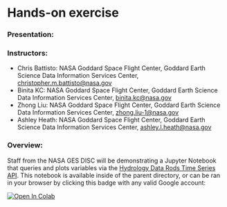 # Hands-on exercise

### Presentation: 

### Instructors: 

* Chris Battisto: NASA Goddard Space Flight Center, Goddard Earth Science Data Information Services Center, christopher.m.battisto@nasa.gov
* Binita KC: NASA Goddard Space Flight Center, Goddard Earth Science Data Information Services Center, binita.kc@nasa.gov 
* Zhong Liu: NASA Goddard Space Flight Center, Goddard Earth Science Data Information Services Center, zhong.liu-1@nasa.gov
* Ashley Heath: NASA Goddard Space Flight Center, Goddard Earth Science Data Information Services Center, ashley.l.heath@nasa.gov

### Overview:

Staff from the NASA GES DISC will be demonstrating a Jupyter Notebook that queries and plots variables via the [Hydrology Data Rods Time Series API](https://disc.gsfc.nasa.gov/information/tools?title=Hydrology%20Data%20Rods). This notebook is available inside of the parent directory, or can be ran in your browser by clicking this badge with any valid Google account:  

<a href="https://colab.research.google.com/drive/1v1iSQrDID1b1BmmiOlj80UtbB9C4tzHZ">
  <img src="https://colab.research.google.com/assets/colab-badge.svg" alt="Open In Colab"/>
</a>
